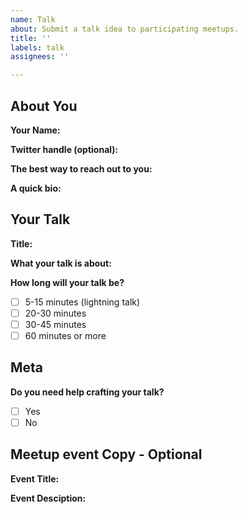 ```yaml
---
name: Talk
about: Submit a talk idea to participating meetups.
title: ''
labels: talk
assignees: ''

---
```


## About You

**Your Name:**

**Twitter handle (optional):** 

**The best way to reach out to you:**

**A quick bio:**

## Your Talk

**Title:**

**What your talk is about:**


**How long will your talk be?**
- [ ] 5-15 minutes (lightning talk)
- [ ] 20-30 minutes
- [ ] 30-45 minutes
- [ ] 60 minutes or more

## Meta

**Do you need help crafting your talk?**
- [ ] Yes
- [ ] No

## Meetup event Copy - Optional
**Event Title:**   
  
**Event Desciption:**  
